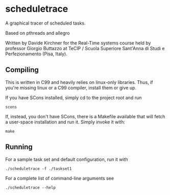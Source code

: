 scheduletrace
=============

A graphical tracer of scheduled tasks.

Based on pthreads and allegro

Written by Davide Kirchner for the Real-Time systems course held by
professor Giorgio Buttazzo at TeCIP / Scuola Superiore Sant'Anna
di Studi e Perfezionamento (Pisa, Italy).


Compiling
---------

This is written in C99 and heavily relies on linux-only libraries. Thus, if
you're missing linux or a C99 compiler, install them or give up.

If you have SCons installed, simply cd to the project root and run

    scons

If, instead, you don't have SCons, there is a Makefile available that will
fetch a user-space installation and run it. Simply invoke it with:

    make

Running
-------
For a sample task set and default configuration, run it with

    ./scheduletrace -f ./taskset1

For a complete list of command-line arguments see

    ./scheduletrace --help

